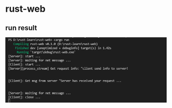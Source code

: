 # rust-web

## run result
![image](https://raw.githubusercontent.com/yanfeizuo/rust-web/main/run_result.png)